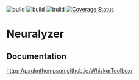 ![build](https://github.com/paulmthompson/WhiskerToolbox/actions/workflows/linux_cmake.yml/badge.svg)
![build](https://github.com/paulmthompson/WhiskerToolbox/actions/workflows/mac_cmake.yml/badge.svg)
![build](https://github.com/paulmthompson/WhiskerToolbox/actions/workflows/windows_cmake.yml/badge.svg)
[![Coverage Status](https://coveralls.io/repos/github/paulmthompson/WhiskerToolbox/badge.svg?branch=main)](https://coveralls.io/github/paulmthompson/WhiskerToolbox?branch=main)

# Neuralyzer

## Documentation

https://paulmthompson.github.io/WhiskerToolbox/
